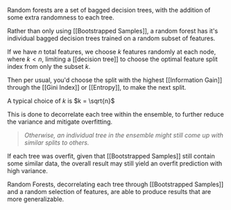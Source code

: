 Random forests are a set of bagged decision trees, with the addition of some extra randomness to each tree.

Rather than only using [[Bootstrapped Samples]], a random forest has it's individual bagged decision trees trained on a random subset of features.

If we have $n$ total features, we choose $k$ features randomly at each node, where $k < n$, limiting a [[decision tree]] to choose the optimal feature split index from only the subset $k$.

Then per usual, you'd choose the split with the highest [[Information Gain]] through the [[Gini Index]] or [[Entropy]], to make the next split.

A typical choice of $k$ is $k = \sqrt{n}$

This is done to decorrelate each tree within the ensemble, to further reduce the variance and mitigate overfitting. 

> *Otherwise, an individual tree in the ensemble might still come up with similar splits to others.*

If each tree was overfit, given that [[Bootstrapped Samples]] still contain some similar data, the overall result may still yield an overfit prediction with high variance. 

Random Forests, decorrelating each tree through [[Bootstrapped Samples]] and a random selection of features, are able to produce results that are more generalizable.